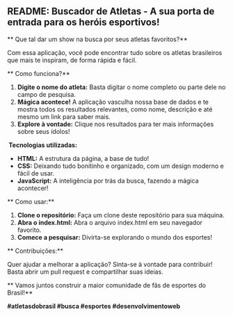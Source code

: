 ## **README: Buscador de Atletas - A sua porta de entrada para os heróis esportivos!**

** Que tal dar um show na busca por seus atletas favoritos?**

Com essa aplicação, você pode encontrar tudo sobre os atletas brasileiros que mais te inspiram, de forma rápida e fácil. 

** Como funciona?**

1. **Digite o nome do atleta:** Basta digitar o nome completo ou parte dele no campo de pesquisa. 
2. **Mágica acontece!** A aplicação vasculha nossa base de dados e te mostra todos os resultados relevantes, como nome, descrição e até mesmo um link para saber mais. 
3. **Explore à vontade:** Clique nos resultados para ter mais informações sobre seus ídolos!

**️ Tecnologias utilizadas:**

* **HTML:** A estrutura da página, a base de tudo!
* **CSS:** Deixando tudo bonitinho e organizado, com um design moderno e fácil de usar.
* **JavaScript:** A inteligência por trás da busca, fazendo a mágica acontecer!

** Como usar:**

1. **Clone o repositório:** Faça um clone deste repositório para sua máquina.
2. **Abra o index.html:** Abra o arquivo index.html em seu navegador favorito.
3. **Comece a pesquisar:** Divirta-se explorando o mundo dos esportes!

** Contribuições:**

Quer ajudar a melhorar a aplicação? Sinta-se à vontade para contribuir! Basta abrir um pull request e compartilhar suas ideias.

** Vamos juntos construir a maior comunidade de fãs de esportes do Brasil!**

**#atletasdobrasil #busca #esportes #desenvolvimentoweb**

